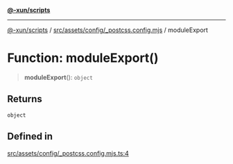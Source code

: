 [**@-xun/scripts**](../../../../../README.md)

***

[@-xun/scripts](../../../../../README.md) / [src/assets/config/\_postcss.config.mjs](../README.md) / moduleExport

# Function: moduleExport()

> **moduleExport**(): `object`

## Returns

`object`

## Defined in

[src/assets/config/\_postcss.config.mjs.ts:4](https://github.com/Xunnamius/xscripts/blob/12020afea79f1ec674174f8cb4103ac0b46875c5/src/assets/config/_postcss.config.mjs.ts#L4)
